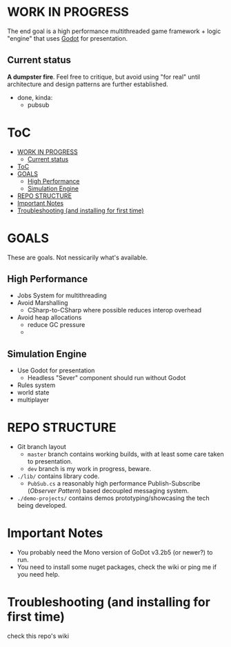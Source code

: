 WORK IN PROGRESS
=============

The end goal is a high performance multithreaded game framework + logic "engine" that uses [Godot](https://godotengine.org/) for presentation.

Current status
-------
**A dumpster fire**.  Feel free to critique, but avoid using "for real" until architecture and  design patterns are further established.

- done, kinda:
  - pubsub


ToC
===
- [WORK IN PROGRESS](#work-in-progress)
	- [Current status](#current-status)
- [ToC](#toc)
- [GOALS](#goals)
	- [High Performance](#high-performance)
	- [Simulation Engine](#simulation-engine)
- [REPO STRUCTURE](#repo-structure)
- [Important Notes](#important-notes)
- [Troubleshooting (and installing for first time)](#troubleshooting-and-installing-for-first-time)


GOALS
========
These are goals.  Not nessicarily what's available.

High Performance
------------
- Jobs System for multithreading
- Avoid Marshalling
  - CSharp-to-CSharp where possible reduces interop overhead
- Avoid heap allocations
  - reduce GC pressure
  - 

Simulation Engine
------------
- Use Godot for presentation
  - Headless "Sever" component should run without Godot
- Rules system
- world state
- multiplayer

REPO STRUCTURE
==============

- Git branch layout
   - ```master``` branch contains working builds, with at least some care taken to presentation.  
   - ```dev``` branch is my work in progress, beware.
- ```./lib/``` contains library code.
   - ```PubSub.cs``` a reasonably high performance Publish-Subscribe (*Observer Pattern*) based decoupled messaging system.
- ```./demo-projects/``` contains demos prototyping/showcasing the tech being developed.



Important Notes
====
- You probably need the Mono version of GoDot v3.2b5 (or newer?) to run.
- You need to install some nuget packages, check the wiki or ping me if you need help.



Troubleshooting (and installing for first time)
====
check this repo's wiki
